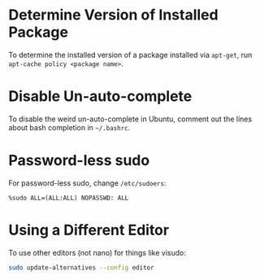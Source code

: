 Determine Version of Installed Package
====

To determine the installed version of a package installed via `apt-get`, run `apt-cache policy <package name>`.

Disable Un-auto-complete
====

To disable the weird un-auto-complete in Ubuntu, comment out the lines about bash completion in `~/.bashrc`.

Password-less sudo
====

For password-less sudo, change `/etc/sudoers`:

```
%sudo ALL=(ALL:ALL) NOPASSWD: ALL 
```

Using a Different Editor
========================

To use other editors (not nano) for things like visudo:

```bash
sudo update-alternatives --config editor 
```
